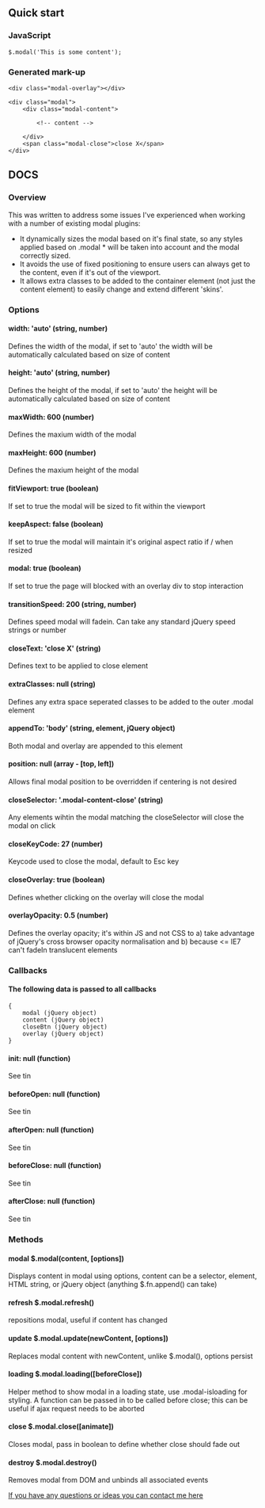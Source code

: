 ## Quick start
	
### JavaScript

    $.modal('This is some content');
	
### Generated mark-up

    <div class="modal-overlay"></div>
   
    <div class="modal">
        <div class="modal-content">
            
            <!-- content -->
            
        </div>
        <span class="modal-close">close X</span>
    </div>

## DOCS

### Overview
This was written to address some issues I've experienced when working with a number of existing modal plugins:
		
* It dynamically sizes the modal based on it's final state, so any styles applied based on .modal * will be taken into account and the modal correctly sized.
* It avoids the use of fixed positioning to ensure users can always get to the content, even if it's out of the viewport.
* It allows extra classes to be added to the container element (not just the content element) to easily change and extend different 'skins'.

### Options

#### width: 'auto' (string, number)
Defines the width of the modal, if set to 'auto' the width will be automatically calculated based on size of content

#### height: 'auto' (string, number)
Defines the height of the modal, if set to 'auto' the height will be automatically calculated based on size of content

#### maxWidth: 600 (number)
Defines the maxium width of the modal

#### maxHeight: 600 (number)
Defines the maxium height of the modal

#### fitViewport: true (boolean)
If set to true the modal will be sized to fit within the viewport

#### keepAspect: false (boolean)
If set to true the modal will maintain it's original aspect ratio if / when resized
 
#### modal: true (boolean)
If set to true the page will blocked with an overlay div to stop interaction

#### transitionSpeed: 200 (string, number)
Defines speed modal will fadein. Can take any standard jQuery speed strings or number

#### closeText: 'close X' (string)
Defines text to be applied to close element

#### extraClasses: null (string)
Defines any extra space seperated classes to be added to the outer .modal element

#### appendTo: 'body' (string, element, jQuery object)
Both modal and overlay are appended to this element

#### position: null (array - [top, left])
Allows final modal position to be overridden if centering is not desired

#### closeSelector: '.modal-content-close' (string)
Any elements wihtin the modal matching the closeSelector will close the modal on click

#### closeKeyCode: 27 (number)
Keycode used to close the modal, default to Esc key

#### closeOverlay: true (boolean)
Defines whether clicking on the overlay will close the modal

#### overlayOpacity: 0.5 (number)
Defines the overlay opacity; it's within JS and not CSS to a) take advantage of jQuery's cross browser opacity normalisation and b) because <= IE7 can't fadeIn translucent elements

### Callbacks

#### The following data is passed to all callbacks
    
    {
        modal (jQuery object)
        content (jQuery object)
        closeBtn (jQuery object)
        overlay (jQuery object)
    }

#### init: null (function)
See tin

#### beforeOpen: null (function)
See tin

#### afterOpen: null (function)
See tin

#### beforeClose: null (function)
See tin

#### afterClose: null (function)
See tin

### Methods
#### modal $.modal(content, [options])
Displays content in modal using options, content can be a selector, element, HTML string, or jQuery object (anything $.fn.append() can take)

#### refresh $.modal.refresh()
repositions modal, useful if content has changed

#### update $.modal.update(newContent, [options])
Replaces modal content with newContent, unlike $.modal(), options persist

#### loading $.modal.loading([beforeClose])
Helper method to show modal in a loading state, use .modal-isloading for styling.
A function can be passed in to be called before close; this can be useful if ajax request needs to be aborted

#### close $.modal.close([animate])
Closes modal, pass in boolean to define whether close should fade out

#### destroy $.modal.destroy()
Removes modal from DOM and unbinds all associated events

[If you have any questions or ideas you can contact me here](http://richardscarrott.co.uk/contact "Richard Scarrott")